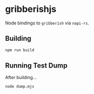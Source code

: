 # gribberishjs

Node bindings to `gribberish` via `napi-rs`. 

## Building

```bash
npm run build
```

## Running Test Dump 

After building...

```bash
node dump.mjs
```